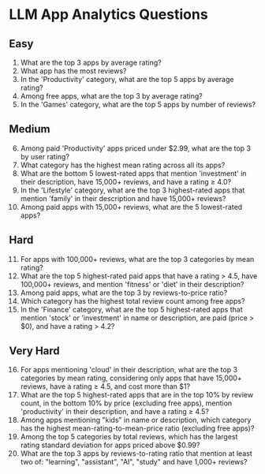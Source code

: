 # LLM App Analytics Questions

## Easy
1. What are the top 3 apps by average rating?
2. What app has the most reviews?
3. In the 'Productivity' category, what are the top 5 apps by average rating?
4. Among free apps, what are the top 3 by average rating?
5. In the 'Games' category, what are the top 5 apps by number of reviews?

## Medium
6. Among paid 'Productivity' apps priced under $2.99, what are the top 3 by user rating?
7. What category has the highest mean rating across all its apps?
8. What are the bottom 5 lowest-rated apps that mention 'investment' in their description, have 15,000+ reviews, and have a rating ≥ 4.0?
9. In the 'Lifestyle' category, what are the top 3 highest-rated apps that mention 'family' in their description and have 15,000+ reviews?
10. Among paid apps with 15,000+ reviews, what are the 5 lowest-rated apps?

## Hard
11. For apps with 100,000+ reviews, what are the top 3 categories by mean rating?
12. What are the top 5 highest-rated paid apps that have a rating > 4.5, have 100,000+ reviews, and mention 'fitness' or 'diet' in their description?
13. Among paid apps, what are the top 3 by reviews-to-price ratio?
14. Which category has the highest total review count among free apps?
15. In the 'Finance' category, what are the top 5 highest-rated apps that mention 'stock' or 'investment' in name or description, are paid (price > $0), and have a rating > 4.2?

## Very Hard
16. For apps mentioning 'cloud' in their description, what are the top 3 categories by mean rating, considering only apps that have 15,000+ reviews, have a rating ≥ 4.5, and cost more than $1?
17. What are the top 5 highest-rated apps that are in the top 10% by review count, in the bottom 10% by price (excluding free apps), mention 'productivity' in their description, and have a rating ≥ 4.5?
18. Among apps mentioning "kids" in name or description, which category has the highest mean-rating-to-mean-price ratio (excluding free apps)?
19. Among the top 5 categories by total reviews, which has the largest rating standard deviation for apps priced above $0.99?
20. What are the top 3 apps by reviews-to-rating ratio that mention at least two of: "learning", "assistant", "AI", "study" and have 1,000+ reviews?
